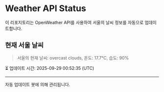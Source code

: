
# Weather API Status

이 리포지토리는 OpenWeather API를 사용하여 서울의 날씨 정보를 자동으로 업데이트합니다.

## 현재 서울 날씨
> 서울의 현재 날씨: overcast clouds, 온도: 17.7°C, 습도: 90%

⏳ 업데이트 시간: 2025-09-29 00:52:35 (UTC)

---
자동 업데이트 봇에 의해 관리됩니다.
